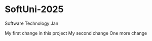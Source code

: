 # SoftUni-2025
Software Technology Jan


My first change in this project
My second change
One more change